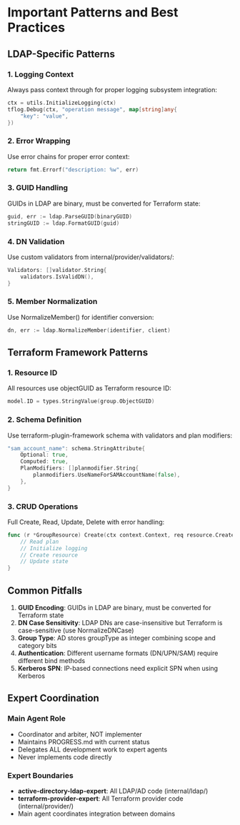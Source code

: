 # Important Patterns and Best Practices

## LDAP-Specific Patterns

### 1. Logging Context
Always pass context through for proper logging subsystem integration:
```go
ctx = utils.InitializeLogging(ctx)
tflog.Debug(ctx, "operation message", map[string]any{
    "key": "value",
})
```

### 2. Error Wrapping
Use error chains for proper error context:
```go
return fmt.Errorf("description: %w", err)
```

### 3. GUID Handling
GUIDs in LDAP are binary, must be converted for Terraform state:
```go
guid, err := ldap.ParseGUID(binaryGUID)
stringGUID := ldap.FormatGUID(guid)
```

### 4. DN Validation
Use custom validators from internal/provider/validators/:
```go
Validators: []validator.String{
    validators.IsValidDN(),
}
```

### 5. Member Normalization
Use NormalizeMember() for identifier conversion:
```go
dn, err := ldap.NormalizeMember(identifier, client)
```

## Terraform Framework Patterns

### 1. Resource ID
All resources use objectGUID as Terraform resource ID:
```go
model.ID = types.StringValue(group.ObjectGUID)
```

### 2. Schema Definition
Use terraform-plugin-framework schema with validators and plan modifiers:
```go
"sam_account_name": schema.StringAttribute{
    Optional: true,
    Computed: true,
    PlanModifiers: []planmodifier.String{
        planmodifiers.UseNameForSAMAccountName(false),
    },
}
```

### 3. CRUD Operations
Full Create, Read, Update, Delete with error handling:
```go
func (r *GroupResource) Create(ctx context.Context, req resource.CreateRequest, resp *resource.CreateResponse) {
    // Read plan
    // Initialize logging
    // Create resource
    // Update state
}
```

## Common Pitfalls

1. **GUID Encoding**: GUIDs in LDAP are binary, must be converted for Terraform state
2. **DN Case Sensitivity**: LDAP DNs are case-insensitive but Terraform is case-sensitive (use NormalizeDNCase)
3. **Group Type**: AD stores groupType as integer combining scope and category bits
4. **Authentication**: Different username formats (DN/UPN/SAM) require different bind methods
5. **Kerberos SPN**: IP-based connections need explicit SPN when using Kerberos

## Expert Coordination

### Main Agent Role
- Coordinator and arbiter, NOT implementer
- Maintains PROGRESS.md with current status
- Delegates ALL development work to expert agents
- Never implements code directly

### Expert Boundaries
- **active-directory-ldap-expert**: All LDAP/AD code (internal/ldap/)
- **terraform-provider-expert**: All Terraform provider code (internal/provider/)
- Main agent coordinates integration between domains